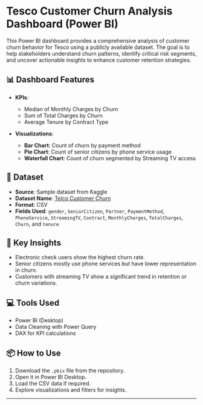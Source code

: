 # Tesco Customer Churn Analysis Dashboard (Power BI)

This Power BI dashboard provides a comprehensive analysis of customer churn behavior for Tesco using a publicly available dataset. The goal is to help stakeholders understand churn patterns, identify critical risk segments, and uncover actionable insights to enhance customer retention strategies.

## 📊 Dashboard Features

- **KPIs**:
  - Median of Monthly Charges by Churn
  - Sum of Total Charges by Churn
  - Average Tenure by Contract Type

- **Visualizations**:
  - **Bar Chart**: Count of churn by payment method
  - **Pie Chart**: Count of senior citizens by phone service usage
  - **Waterfall Chart**: Count of churn segmented by Streaming TV access

## 📁 Dataset

- **Source**: Sample dataset from Kaggle
- **Dataset Name**: [Telco Customer Churn](https://www.kaggle.com/datasets/blastchar/telco-customer-churn?resource=download)
- **Format**: CSV
- **Fields Used**: `gender`, `SeniorCitizen`, `Partner`, `PaymentMethod`, `PhoneService`, `StreamingTV`, `Contract`, `MonthlyCharges`, `TotalCharges`, `Churn`, and `tenure`

## 🎯 Key Insights

- Electronic check users show the highest churn rate.
- Senior citizens mostly use phone services but have lower representation in churn.
- Customers with streaming TV show a significant trend in retention or churn variations.

## 💻 Tools Used

- Power BI (Desktop)
- Data Cleaning with Power Query
- DAX for KPI calculations

## 📦 How to Use

1. Download the `.pbix` file from the repository.
2. Open it in Power BI Desktop.
3. Load the CSV data if required.
4. Explore visualizations and filters for insights.

---

